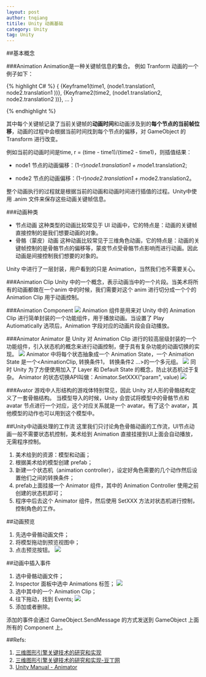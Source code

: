 ```yaml
---
layout: post
author: tnqiang
titile: Unity 动画基础
category: Unity
tag: Unity
---
```

##基本概念

###Animation
Animation是一种关键帧信息的集合。
例如 Tranform 动画的一个例子如下：

{% highlight C# %}
{
	{Keyframe1(time1,  (node1.translation1, node2.translation1 ))},
	{Keyframe2(time2,  (node1.translation2, node2.translation2 ))},
	...
}

{% endhighlight %}

其中每个关键帧记录了当前关键帧的**动画时间**和动画涉及到的**每个节点的当前帧位移**，动画的过程中会根据当前时间找到每个节点的偏移，对 GameObject 的 Transform 进行改变。

例如当前的动画时间是time, r = (time - time1)/(time2 - time1)，则插值结果：

- node1 节点的动画偏移：(1-r)*node1.translation1 + r*node1.translation2;

- node2 节点的动画偏移：(1-r)*node2.translation1 + r*node2.translation2。

整个动画执行的过程就是根据当前的动画和动画时间进行插值的过程。Unity中使用 .anim 文件来保存这些动画关键帧信息。

###动画种类

- 节点动画
这种类型的动画比较常见于 UI 动画中，它的特点是：动画的关键帧直接控制的是我们想要动画的对象。
- 骨骼（蒙皮）动画
这种动画比较常见于三维角色动画，它的特点是：动画的关键帧控制的是骨骼节点的偏移等，蒙皮节点受骨骼节点影响而进行动画。因此动画是间接控制我们想要的对象的。
	
Unity 中进行了一层封装，用户看到的只是 Animation，当然我们也不需要关心。
	
###Animation Clip
Unity 中的一个概念，表示动画当中的一个片段。当美术将所有的动画都做在一个anim 中的时候，我们需要对这个 anim 进行切分成一个个的 Animation Clip 用于动画控制。
	
###Animation Component
![](https://raw.githubusercontent.com/renshengqiang/renshengqiang.github.io/master/images/UnityAnimation/animationComponent.png)
Animation 组件是用来对 Unity 中的 Animation Clip 进行简单封装的一个功能组件，用于播放动画。当设置了 Play Autiomatically 选项后，Animation 字段对应的动画片段会自动播放。

###Animator
Animator 是 Unity 对 Animation Clip 进行的较高层级封装的一个功能组件，引入状态机的概念来进行动画控制，便于具有复杂功能的动画切换的实现。
![](https://raw.githubusercontent.com/renshengqiang/renshengqiang.github.io/master/images/UnityAnimation/animationStateMachine.png)
Animator 中将每个状态抽象成一个 Animation State，一个 Animation State 是一个<AnimationClip, 转换条件1， 转换条件2 ...>的一个多元组。
![](https://raw.githubusercontent.com/renshengqiang/renshengqiang.github.io/master/images/UnityAnimation/animationState.png)
同时 Unity 为了方便使用加入了 Layer 和 Default State 的概念，防止状态机过于复杂。
Animator 的状态切换API叫做：Animator.SetXXX("param", value)
![](https://raw.githubusercontent.com/renshengqiang/renshengqiang.github.io/master/images/UnityAnimation/animator.png)

###Avator
游戏中人形结构的游戏体特别常见，因此 Unity 对人形的骨骼结构定义了一套骨骼结构。
当模型导入的时候，Unity 会尝试将模型中的骨骼节点和 avatar 节点进行一个对应，这个对应关系就是一个 avatar。有了这个 avatar，其他模型的动作也可以用到这个模型中。

##Unity中动画处理的工作流
这里我们只讨论角色骨骼动画的工作流，UI节点动画一般不需要状态机控制，美术给到 Animation 直接挂接到UI上面会自动播放，无需程序控制。

1. 美术给到的资源：模型和动画；
2. 根据美术给的模型创建 prefab；
3. 新建一个状态机（animation controller），设定好角色需要的几个动作然后设置他们之间的转换条件；
4. prefab上面挂接一个 Animator 组件，其中的 Animation Controller 使用之前创建的状态机即可；
5. 程序中后去这个 Animator 组件，然后使用 SetXXX 方法对状态机进行控制，控制角色的工作。

##动画预览

1. 先选中骨骼动画文件；
2. 将模型拖动到预览视图中；
3. 点击预览按钮。
![](https://raw.githubusercontent.com/renshengqiang/renshengqiang.github.io/master/images/UnityAnimation/animationPreview.png)

##动画中插入事件

1. 选中骨骼动画文件；
2. Inspector 面板中选中 Animations 标签；
![](https://raw.githubusercontent.com/renshengqiang/renshengqiang.github.io/master/images/UnityAnimation/animationEvent.png)
3. 选中其中的一个 Animation Clip；
4. 往下拖动，找到 Events;
![](https://raw.githubusercontent.com/renshengqiang/renshengqiang.github.io/master/images/UnityAnimation/animationAddEvent.png)
5. 添加或者删除。

添加的事件会通过 GameObject.SendMessage 的方式发送到 GameObject 上面所有的 Component 上。

##Refs:
1. [三维图形引擎关键技术的研究和实现](http://d.wanfangdata.com.cn/Thesis/D611521)
2. [三维图形引擎关键技术的研究和实现-豆丁网](http://www.docin.com/p-1291631714.html)
3. [Unity Manual - Animator](http://docs.unity3d.com/460/Documentation/Manual/Animator.html)